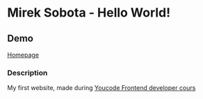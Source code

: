 # Mirek Sobota - Hello World!

## Demo
[Homepage](https://mireksobota.github.io/homepage/)

### Description 
My first website, made during [Youcode Frontend developer cours ](https://youcode.pl)
